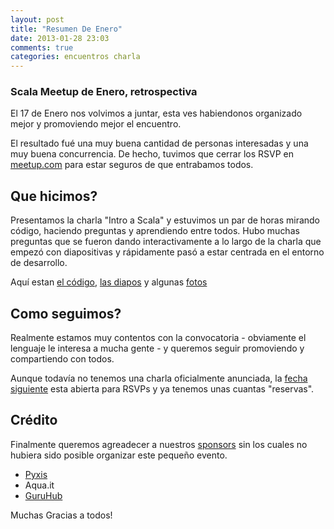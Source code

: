 ```yaml
---
layout: post
title: "Resumen De Enero"
date: 2013-01-28 23:03
comments: true
categories: encuentros charla
---
```


### Scala Meetup de Enero, retrospectiva

El 17 de Enero nos volvimos a juntar, esta ves habiendonos organizado mejor y promoviendo
mejor el encuentro.

El resultado fué una muy buena cantidad de personas interesadas y una muy buena concurrencia. 
De hecho, tuvimos que cerrar los RSVP en [meetup.com](http://www.meetup.com/Scala-Meetup-MVD/) para estar
seguros de que entrabamos todos.

## Que hicimos?

Presentamos la charla "Intro a Scala" y estuvimos un par de horas mirando código, haciendo preguntas
y aprendiendo entre todos. Hubo muchas preguntas que se fueron dando interactivamente a lo largo de
la charla que empezó con diapositivas y rápidamente pasó a estar centrada en el entorno de desarrollo.

Aquí estan [el código](https://github.com/scala-meetup-mvd/intro-scala), [las diapos](https://speakerdeck.com/fedesilva/intro-a-scala)
y algunas [fotos](http://www.meetup.com/Scala-Meetup-MVD/photos/all_photos/?photoAlbumId=12653922) 



## Como seguimos?

Realmente estamos muy contentos con la convocatoria - obviamente el lenguaje le interesa a mucha
gente - y queremos seguir promoviendo y compartiendo con todos.

Aunque todavía no tenemos una charla oficialmente anunciada, la [fecha siguiente](http://www.meetup.com/Scala-Meetup-MVD/events/98519352/)
esta abierta para RSVPs y ya tenemos unas cuantas "reservas".

## Crédito

Finalmente queremos agreadecer a nuestros [sponsors](http://www.meetup.com/Scala-Meetup-MVD/sponsors/) 
sin los cuales no hubiera sido posible organizar este pequeño evento.

* [Pyxis](http://www.pyxisportal.com/)
* Aqua.it
* [GuruHub](http://guruhub.com.uy/)

Muchas Gracias a todos! 

